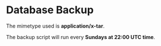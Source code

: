 # Database Backup

The mimetype used is **application/x-tar**.

The backup script will run every **Sundays at 22:00 UTC time**.
